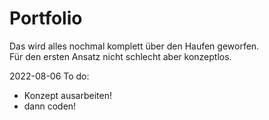 # Portfolio

Das wird alles nochmal komplett über den Haufen geworfen.\
Für den ersten Ansatz nicht schlecht aber konzeptlos.

2022-08-06 To do:
  - Konzept ausarbeiten!
  - dann coden!
